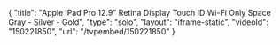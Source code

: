 {
    "title": "Apple iPad Pro 12.9\" Retina Display Touch ID Wi-Fi Only Space Gray - Silver - Gold",
    "type": "solo",
    "layout": "iframe-static",
    "videoId": "150221850",
    "url": "\/tvpembed\/150221850"
}